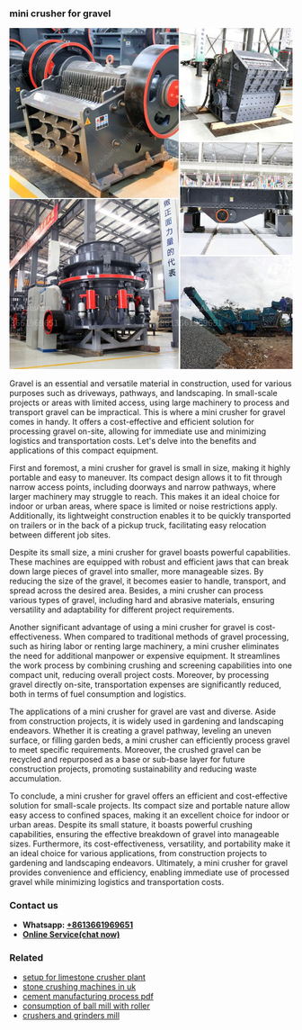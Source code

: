 <h3>mini crusher for gravel</h3><img src='1706773417.jpg' alt=''><p>Gravel is an essential and versatile material in construction, used for various purposes such as driveways, pathways, and landscaping. In small-scale projects or areas with limited access, using large machinery to process and transport gravel can be impractical. This is where a mini crusher for gravel comes in handy. It offers a cost-effective and efficient solution for processing gravel on-site, allowing for immediate use and minimizing logistics and transportation costs. Let's delve into the benefits and applications of this compact equipment.</p><p>First and foremost, a mini crusher for gravel is small in size, making it highly portable and easy to maneuver. Its compact design allows it to fit through narrow access points, including doorways and narrow pathways, where larger machinery may struggle to reach. This makes it an ideal choice for indoor or urban areas, where space is limited or noise restrictions apply. Additionally, its lightweight construction enables it to be quickly transported on trailers or in the back of a pickup truck, facilitating easy relocation between different job sites.</p><p>Despite its small size, a mini crusher for gravel boasts powerful capabilities. These machines are equipped with robust and efficient jaws that can break down large pieces of gravel into smaller, more manageable sizes. By reducing the size of the gravel, it becomes easier to handle, transport, and spread across the desired area. Besides, a mini crusher can process various types of gravel, including hard and abrasive materials, ensuring versatility and adaptability for different project requirements.</p><p>Another significant advantage of using a mini crusher for gravel is cost-effectiveness. When compared to traditional methods of gravel processing, such as hiring labor or renting large machinery, a mini crusher eliminates the need for additional manpower or expensive equipment. It streamlines the work process by combining crushing and screening capabilities into one compact unit, reducing overall project costs. Moreover, by processing gravel directly on-site, transportation expenses are significantly reduced, both in terms of fuel consumption and logistics.</p><p>The applications of a mini crusher for gravel are vast and diverse. Aside from construction projects, it is widely used in gardening and landscaping endeavors. Whether it is creating a gravel pathway, leveling an uneven surface, or filling garden beds, a mini crusher can efficiently process gravel to meet specific requirements. Moreover, the crushed gravel can be recycled and repurposed as a base or sub-base layer for future construction projects, promoting sustainability and reducing waste accumulation.</p><p>To conclude, a mini crusher for gravel offers an efficient and cost-effective solution for small-scale projects. Its compact size and portable nature allow easy access to confined spaces, making it an excellent choice for indoor or urban areas. Despite its small stature, it boasts powerful crushing capabilities, ensuring the effective breakdown of gravel into manageable sizes. Furthermore, its cost-effectiveness, versatility, and portability make it an ideal choice for various applications, from construction projects to gardening and landscaping endeavors. Ultimately, a mini crusher for gravel provides convenience and efficiency, enabling immediate use of processed gravel while minimizing logistics and transportation costs.</p><h3>Contact us</h3><ul><li><strong>Whatsapp:&nbsp;<a href="https://wa.me/8613661969651">+8613661969651</a></strong></li><li><a href="https://swt.shibang-china.com/?git&amp;zhl&amp;mini crusher for gravel"><strong>Online Service(chat now)</strong></a></li></ul><h3>Related</h3><ul><li><a href='setup for limestone crusher plant.md'>setup for limestone crusher plant</a></li><li><a href='stone crushing machines in uk.md'>stone crushing machines in uk</a></li><li><a href='cement manufacturing process pdf.md'>cement manufacturing process pdf</a></li><li><a href='consumption of ball mill with roller.md'>consumption of ball mill with roller</a></li><li><a href='crushers and grinders mill.md'>crushers and grinders mill</a></li></ul>